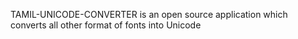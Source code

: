 TAMIL-UNICODE-CONVERTER is an open source application which converts all other format of fonts into Unicode

